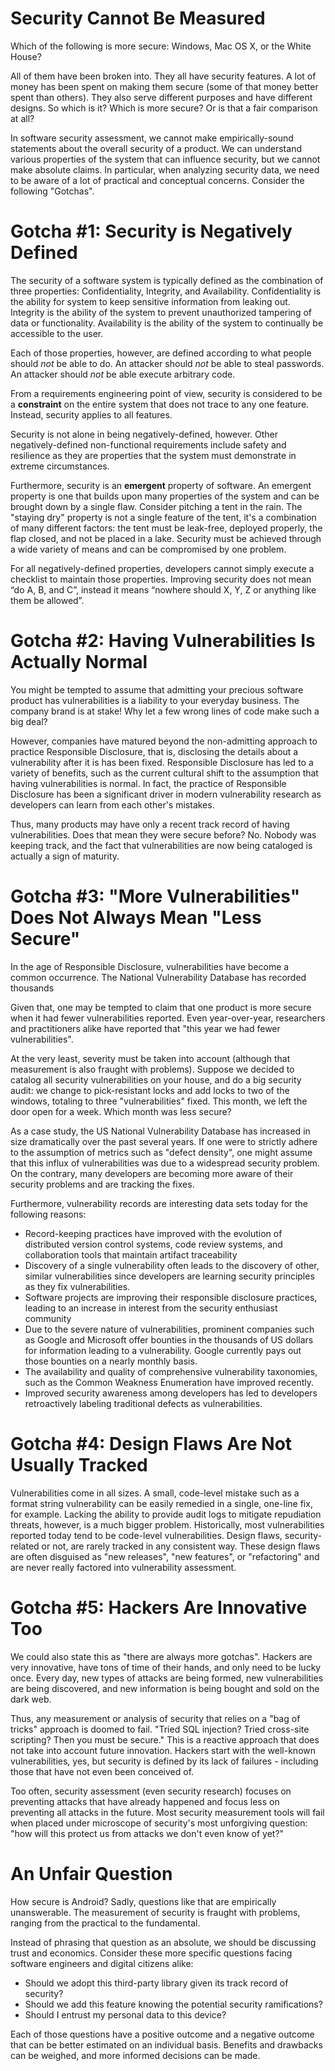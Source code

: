 # Security Cannot Be Measured

Which of the following is more secure: Windows, Mac OS X, or the White House?

All of them have been broken into. They all have security features. A lot of money has been spent on making them secure (some of that money better spent than others). They also serve different purposes and have different designs. So which is it? Which is more secure? Or is that a fair comparison at all?

In software security assessment, we cannot make empirically-sound statements about the overall security of a product. We can understand various properties of the system that can influence security, but we cannot make absolute claims. In particular, when analyzing security data, we need to be aware of a lot of practical and conceptual concerns. Consider the following "Gotchas".

# Gotcha #1: Security is Negatively Defined

The security of a software system is typically defined as the combination of three properties: Confidentiality, Integrity, and Availability. Confidentiality is the ability for system to keep sensitive information from leaking out. Integrity is the ability of the system to prevent unauthorized tampering of data or functionality. Availability is the ability of the system to continually be accessible to the user.

Each of those properties, however, are defined according to what people should *not* be able to do. An attacker should *not* be able to steal passwords. An attacker should *not* be able execute arbitrary code.

From a requirements engineering point of view, security is considered to be a **constraint** on the entire system that does not trace to any one feature. Instead, security applies to all features.

Security is not alone in being negatively-defined, however. Other negatively-defined non-functional requirements include safety and resilience as they are properties that the system must demonstrate in extreme circumstances.

Furthermore, security is an **emergent** property of software. An emergent property is one that builds upon many properties of the system and can be brought down by a single flaw. Consider pitching a tent in the rain. The "staying dry" property is not a single feature of the tent, it's a combination of many different factors: the tent must be leak-free, deployed properly, the flap closed, and not be placed in a lake. Security must be achieved through a wide variety of means and can be compromised by one problem.

For all negatively-defined properties, developers cannot simply execute a checklist to maintain those properties. Improving security does not mean “do A, B, and C”, instead it means “nowhere should X, Y, Z or anything like them be allowed”.

# Gotcha #2: Having Vulnerabilities Is Actually Normal

You might be tempted to assume that admitting your precious software product has vulnerabilities is a liability to your everyday business. The company brand is at stake! Why let a few wrong lines of code make such a big deal?

However, companies have matured beyond the non-admitting approach to practice Responsible Disclosure, that is, disclosing the details about a vulnerability after it is has been fixed. Responsible Disclosure has led to a variety of benefits, such as the current cultural shift to the assumption that having vulnerabilities is normal. In fact, the practice of Responsible Disclosure has been a significant driver in modern vulnerability research as developers can learn from each other's mistakes.

Thus, many products may have only a recent track record of having vulnerabilities. Does that mean they were secure before? No. Nobody was keeping track, and the fact that vulnerabilities are now being cataloged is actually a sign of maturity.

# Gotcha #3: "More Vulnerabilities" Does Not Always Mean "Less Secure"

In the age of Responsible Disclosure, vulnerabilities have become a common occurrence. The National Vulnerability Database has recorded thousands

Given that, one may be tempted to claim that one product is more secure when it had fewer vulnerabilities reported. Even year-over-year, researchers and practitioners alike have reported that "this year we had fewer vulnerabilities".

At the very least, severity must be taken into account (although that measurement is also fraught with problems). Suppose we decided to catalog all security vulnerabilities on your house, and do a big security audit: we change to pick-resistant locks and add locks to two of the windows, totaling to three "vulnerabilities" fixed. This month, we left the door open for a week. Which month was less secure?

As a case study, the US National Vulnerability Database has increased in size dramatically over the past several years. If one were to strictly adhere to the assumption of metrics such as "defect density", one might assume that this influx of vulnerabilities was due to a widespread security problem. On the contrary, many developers are becoming more aware of their security problems and are tracking the fixes.

Furthermore, vulnerability records are interesting data sets today for the following reasons:
  *	Record-keeping practices have improved with the evolution of distributed version control systems, code review systems, and collaboration tools that maintain artifact traceability
  * Discovery of a single vulnerability often leads to the discovery of other, similar vulnerabilities since developers are learning security principles as they fix vulnerabilities.
  * Software projects are improving their responsible disclosure practices, leading to an increase in interest from the security enthusiast community
  * Due to the severe nature of vulnerabilities, prominent companies such as Google and Microsoft offer bounties in the thousands of US dollars for information leading to a vulnerability. Google currently pays out those bounties on a nearly monthly basis.
  * The availability and quality of comprehensive vulnerability taxonomies, such as the Common Weakness Enumeration have improved recently.
  * Improved security awareness among developers has led to developers retroactively labeling traditional defects as vulnerabilities.

# Gotcha #4: Design Flaws Are Not Usually Tracked

Vulnerabilities come in all sizes. A small, code-level mistake such as a format string vulnerability can be easily remedied in a single, one-line fix, for example. Lacking the ability to provide audit logs to mitigate repudiation threats, however, is a much bigger problem. Historically, most vulnerabilities reported today tend to be code-level vulnerabilities. Design flaws, security-related or not, are rarely tracked in any consistent way. These design flaws are often disguised as "new releases", "new features", or "refactoring" and are never really factored into vulnerability assessment.

# Gotcha #5: Hackers Are Innovative Too

We could also state this as "there are always more gotchas". Hackers are very innovative, have tons of time of their hands, and only need to be lucky once. Every day, new types of attacks are being formed, new vulnerabilities are being discovered, and new information is being bought and sold on the dark web.

Thus, any measurement or analysis of security that relies on a "bag of tricks" approach is doomed to fail. "Tried SQL injection? Tried cross-site scripting? Then you must be secure." This is a reactive approach that does not take into account future innovation. Hackers start with the well-known vulnerabilities, yes, but security is defined by its lack of failures - including those that have not even been conceived of.

Too often, security assessment (even security research) focuses on preventing attacks that have already happened and focus less on preventing all attacks in the future. Most security measurement tools will fail when placed under microscope of security's most unforgiving question: "how will this protect us from attacks we don't even know of yet?"

# An Unfair Question

How secure is Android? Sadly, questions like that are empirically unanswerable. The measurement of security is fraught with problems, ranging from the practical to the fundamental.

Instead of phrasing that question as an absolute, we should be discussing trust and economics. Consider these more specific questions facing software engineers and digital citizens alike:

  * Should we adopt this third-party library given its track record of security?
  * Should we add this feature knowing the potential security ramifications?
  * Should I entrust my personal data to this device?

Each of those questions have a positive outcome and a negative outcome that can be better estimated on an individual basis. Benefits and drawbacks can be weighed, and more informed decisions can be made.
